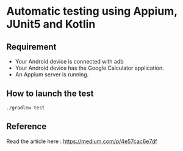 # Automatic testing using Appium, JUnit5 and Kotlin

## Requirement

* Your Android device is connected with adb
* Your Android device has the Google Calculator application.
* An Appium server is running.

## How to launch the test

```
./gradlew test
```

## Reference
Read the article here : https://medium.com/p/4e57cac6e7df
